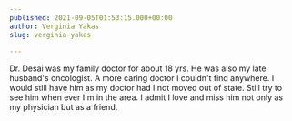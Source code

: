 ```yaml
---
published: 2021-09-05T01:53:15.000+00:00
author: Verginia Yakas
slug: verginia-yakas

---
```

Dr. Desai was my family doctor for about 18 yrs. He was also my late husband's oncologist. A more caring doctor I couldn't find anywhere. I would still have him as my doctor had I not moved out of state. Still try to see him when ever I'm in the area. I admit I love and miss him not only as my physician but as a friend. 